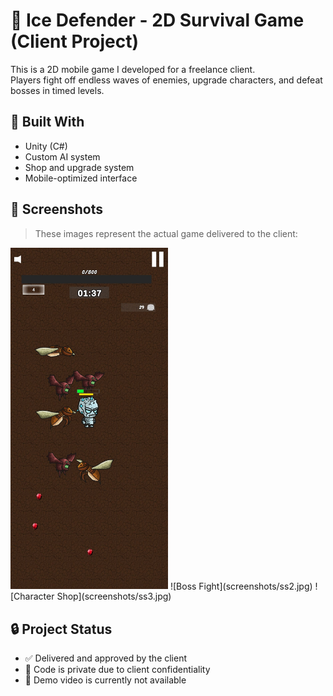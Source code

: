 # 🧊 Ice Defender - 2D Survival Game (Client Project)

This is a 2D mobile game I developed for a freelance client.  
Players fight off endless waves of enemies, upgrade characters, and defeat bosses in timed levels.

## 🔧 Built With
- Unity (C#)
- Custom AI system
- Shop and upgrade system
- Mobile-optimized interface

## 📸 Screenshots

> These images represent the actual game delivered to the client:
<img src="screenshots/Ice%20Defender%20(1).jpg" width="50%"/>
![Boss Fight](screenshots/ss2.jpg)  
![Character Shop](screenshots/ss3.jpg)

## 🔒 Project Status
- ✅ Delivered and approved by the client  
- 🔐 Code is private due to client confidentiality  
- 📂 Demo video is currently not available

